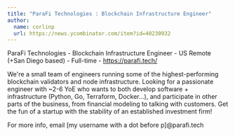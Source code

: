 ```yaml
---
title: "ParaFi Technologies : Blockchain Infrastructure Engineer"
author:
  name: corlinp
  url: https://news.ycombinator.com/item?id=40230932
---
```

ParaFi Technologies - Blockchain Infrastructure Engineer - US Remote (+San Diego based) - Full-time - <a href="https:&#x2F;&#x2F;parafi.tech&#x2F;" rel="nofollow">https:&#x2F;&#x2F;parafi.tech&#x2F;</a>

We&#x27;re a small team of engineers running some of the highest-performing blockchain validators and node infrastructure. Looking for a passionate engineer with ~2-6 YoE who wants to both develop software + infrastructure (Python, Go, Terraform, Docker...), and participate in other parts of the business, from financial modeling to talking with customers. Get the fun of a startup with the stability of an established investment firm!

For more info, email [my username with a dot before p]@parafi.tech
